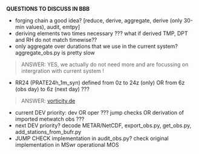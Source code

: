 **QUESTIONS TO DISCUSS IN BBB**
- forging chain a good idea? [reduce, derive, aggregate, derive (only 30-min values), audit, emtpy]
- deriving elements two times necessary ??? what if derived TMP, DPT and RH do not match timewise??
- only aggregate over durations that we use in the current system? aggregate\_obs.py is pretty slow
> ANSWER: YES, we actually do not need more and are focussing on intergration with current system !
- RR24 (PRATE24h\_1m\_syn) defined from 0z to 24z (only) OR from 6z (obs day) to 6z (next day) ???
> ANSWER: [vorticity.de](#https://vorticity.de/_ds/ds_mw_9002_r24hi_glo_week.html)
- current DEV priority: dev OR oper ??? jump checks OR derivation of imported metwatch obs ???
- next DEV priority? decode METAR/NetCDF, export\_obs.py, get\_obs.py, add\_stations\_from\_bufr.py
- JUMP CHECK implementation in audit\_obs.py? check original implementation in MSwr operational MOS
